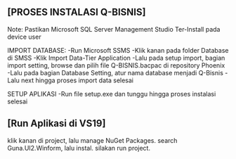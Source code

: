 ## [PROSES INSTALASI Q-BISNIS]

Note: Pastikan Microsoft SQL Server Management Studio Ter-Install pada device user

IMPORT DATABASE:
-Run Microsoft SSMS
-Klik kanan pada folder Database di SMSS
-Klik Import Data-Tier Application
-Lalu pada setup import, bagian import setting, browse dan pilih file Q-BISNIS.bacpac di repository Phoenix
-Lalu pada bagian Database Setting, atur nama database menjadi Q-Bisnis
-Lalu next hingga proses import data selesai

SETUP APLIKASI
-Run file setup.exe dan tunggu hingga proses instalasi selesai

## [Run Aplikasi di VS19]
klik kanan di project, lalu manage NuGet Packages. search Guna.UI2.Winform, lalu instal. silakan run project.
